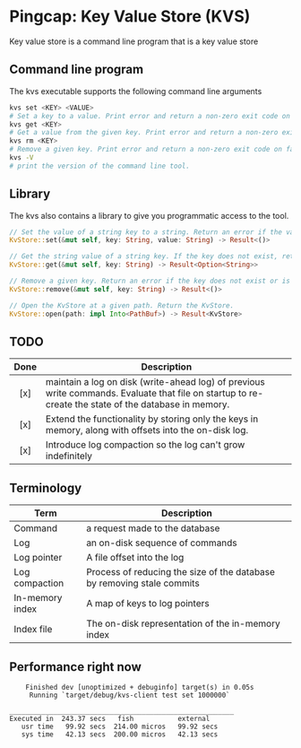 # Pingcap: Key Value Store (KVS)

Key value store is a command line program that is a key value store

## Command line program

The kvs executable supports the following command line arguments

```bash
kvs set <KEY> <VALUE>
# Set a key to a value. Print error and return a non-zero exit code on failure.
kvs get <KEY>
# Get a value from the given key. Print error and return a non-zero exit code on failure.
kvs rm <KEY>
# Remove a given key. Print error and return a non-zero exit code on failure.
kvs -V
# print the version of the command line tool.
```

## Library

The kvs also contains a library to give you programmatic access to the tool.

```rust
// Set the value of a string key to a string. Return an error if the value is not written successfully.
KvStore::set(&mut self, key: String, value: String) -> Result<()>

// Get the string value of a string key. If the key does not exist, return None. Return an error if the value is not read successfully.
KvStore::get(&mut self, key: String) -> Result<Option<String>>

// Remove a given key. Return an error if the key does not exist or is not removed successfully.
KvStore::remove(&mut self, key: String) -> Result<()>

// Open the KvStore at a given path. Return the KvStore.
KvStore::open(path: impl Into<PathBuf>) -> Result<KvStore>
```

## TODO

| Done  | Description                                                                                                                                          |
| :---: | ---------------------------------------------------------------------------------------------------------------------------------------------------- |
|  [x]  | maintain a log on disk (write-ahead log) of previous write commands. Evaluate that file on startup to re-create the state of the database in memory. |
|  [x]  | Extend the functionality by storing only the keys in memory, along with offsets into the on-disk log.                                                |
|  [x]  | Introduce log compaction so the log can't grow indefinitely                                                                                          |

## Terminology

| Term            | Description                                                            |
| --------------- | ---------------------------------------------------------------------- |
| Command         | a request made to the database                                         |
| Log             | an on-disk sequence of commands                                        |
| Log pointer     | A file offset into the log                                             |
| Log compaction  | Process of reducing the size of the database by removing stale commits |
| In-memory index | A map of keys to log pointers                                          |
| Index file      | The on-disk representation of the in-memory index                      |

## Performance right now

```text
    Finished dev [unoptimized + debuginfo] target(s) in 0.05s
     Running `target/debug/kvs-client test set 1000000`

________________________________________________________
Executed in  243.37 secs   fish           external
   usr time   99.92 secs  214.00 micros   99.92 secs
   sys time   42.13 secs  200.00 micros   42.13 secs
```
